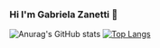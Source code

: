 ### Hi I'm Gabriela Zanetti 👋

![Anurag's GitHub stats](https://github-readme-stats.vercel.app/api?username=GabrielaZanetti&show_icons=true&theme=radical)
[![Top Langs](https://github-readme-stats.vercel.app/api/top-langs/?username=GabrielaZanetti&layout=compact&theme=radical)](https://github.com/anuraghazra/github-readme-stats)
